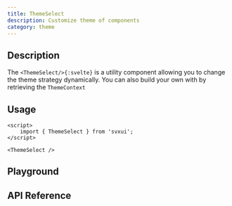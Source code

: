 ```yaml
---
title: ThemeSelect
description: Customize theme of components
category: theme
---
```


<script>
    import { ThemeSelect, Flexbox } from 'svxui';
    import ApiReferenceComponent from '$lib/components/api-reference/ApiReferenceComponent.svelte';
    import Playground from '$lib/components/playground/Playground.svelte';
    import PlaygroundForm from '$lib/components/playground/PlaygroundForm.svelte';
    import { themeSelectSchema } from '$lib/content/theme/theme-select/schema.ts';

    let props = {};
</script>

## Description

The `<ThemeSelect/>{:svelte}` is a utility component allowing you to change the theme strategy dynamically.
You can also build your own with by retrieving the `ThemeContext`

## Usage

```svelte
<script>
    import { ThemeSelect } from 'svxui';
</script>

<ThemeSelect />
```

## Playground

<Playground>
    <ThemeSelect slot="component" {...props}/>
    <PlaygroundForm slot="form" bind:props schema={themeSelectSchema} />
</Playground>

## API Reference

<ApiReferenceComponent schema={themeSelectSchema}/>
